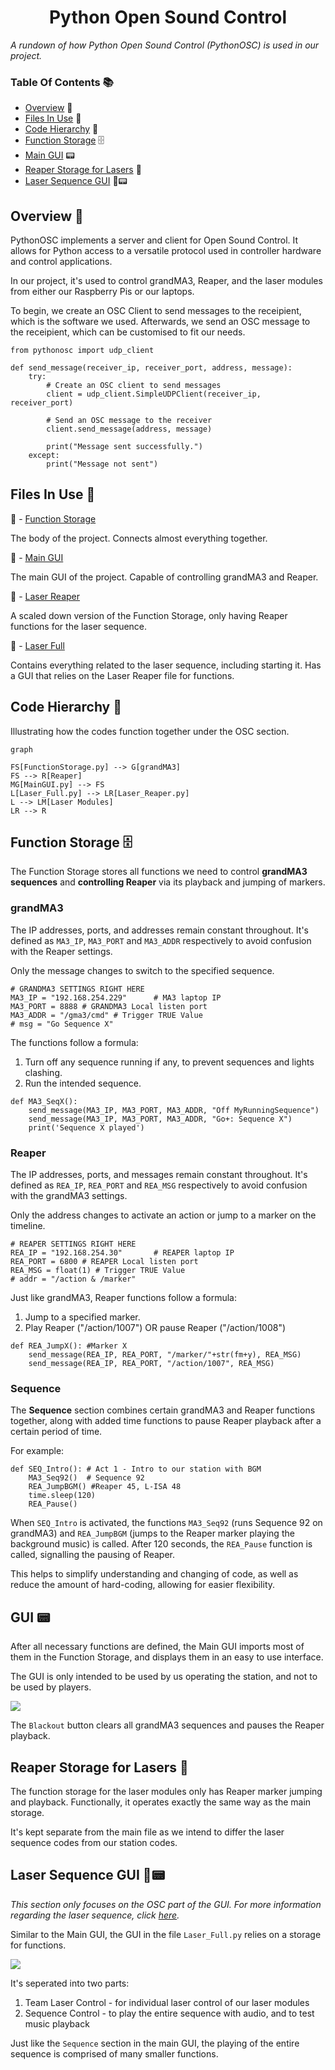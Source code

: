 <h1 align="center">
Python Open Sound Control
</h1>

<p align="center">

 <i align="center">A rundown of how Python Open Sound Control (PythonOSC) is used in our project. </i>
</p>

### Table Of Contents 📚

- [Overview](#overview) 📃
- [Files In Use](#files-in-use) 📂
- [Code Hierarchy](#hierarchy) 👑
- [Function Storage](#function-storage) 🗄️
- [Main GUI](#gui) 📟
- [Reaper Storage for Lasers](#laser-reaper) 🔴
- [Laser Sequence GUI](#laser-gui) 🔴📟

## <a id="overview"> Overview 📃</a>

PythonOSC implements a server and client for Open Sound Control. It allows for Python access to a versatile protocol used in controller hardware and control applications.

In our project, it's used to control grandMA3, Reaper, and the laser modules from either our Raspberry Pis or our laptops.

To begin, we create an OSC Client to send messages to the receipient, which is the software we used. Afterwards, we send an OSC message to the receipient, which can be customised to fit our needs.

```
from pythonosc import udp_client

def send_message(receiver_ip, receiver_port, address, message):
	try:
		# Create an OSC client to send messages
		client = udp_client.SimpleUDPClient(receiver_ip, receiver_port)

		# Send an OSC message to the receiver
		client.send_message(address, message)

		print("Message sent successfully.")
	except:
		print("Message not sent")
```

## <a id="files-in-use"> Files In Use 📂</a>

📄 - [Function Storage](https://github.com/uselesskcid/EGL314-Project-S.O.N.I.C-Team-C-POC/tree/main/MVP/OSC/MVP_FunctionStorage.py)

The body of the project. Connects almost everything together.

📄 - [Main GUI](https://github.com/uselesskcid/EGL314-Project-S.O.N.I.C-Team-C-POC/tree/main/MVP/OSC/MVP_MainGUI.py)

The main GUI of the project. Capable of controlling grandMA3 and Reaper.

📄 - [Laser Reaper](https://github.com/uselesskcid/EGL314-Project-S.O.N.I.C-Team-C-POC/blob/main/MVP/Laser%20Sequence/MVP_Laser_Reaper.py)

A scaled down version of the Function Storage, only having Reaper functions for the laser sequence.

📄 - [Laser Full](https://github.com/uselesskcid/EGL314-Project-S.O.N.I.C-Team-C-POC/blob/main/MVP/Laser%20Sequence/MVP_Laser_Full.py)

Contains everything related to the laser sequence, including starting it. Has a GUI that relies on the Laser Reaper file for functions.


## <a id="hierarchy"> Code Hierarchy 👑</a>
Illustrating how the codes function together under the OSC section.

```mermaid
graph

FS[FunctionStorage.py] --> G[grandMA3]
FS --> R[Reaper]
MG[MainGUI.py] --> FS
L[Laser_Full.py] --> LR[Laser_Reaper.py]
L --> LM[Laser Modules]
LR --> R
```

## <a id="function-storage"> Function Storage 🗄️</a>

The Function Storage stores all functions we need to control <b>grandMA3 sequences</b> and <b>controlling Reaper</b> via its playback and jumping of markers.

### grandMA3

The IP addresses, ports, and addresses remain constant throughout. It's defined as `MA3_IP`, `MA3_PORT` and `MA3_ADDR` respectively to avoid confusion with the Reaper settings.

Only the message changes to switch to the specified sequence.

```
# GRANDMA3 SETTINGS RIGHT HERE
MA3_IP = "192.168.254.229"		# MA3 laptop IP
MA3_PORT = 8888 # GRANDMA3 Local listen port
MA3_ADDR = "/gma3/cmd" # Trigger TRUE Value
# msg = "Go Sequence X"
```

The functions follow a formula:
1) Turn off any sequence running if any, to prevent sequences and lights clashing.
2) Run the intended sequence.

```
def MA3_SeqX():
	send_message(MA3_IP, MA3_PORT, MA3_ADDR, "Off MyRunningSequence")
	send_message(MA3_IP, MA3_PORT, MA3_ADDR, "Go+: Sequence X")
	print('Sequence X played')
```

### Reaper

The IP addresses, ports, and messages remain constant throughout. It's defined as `REA_IP`, `REA_PORT` and `REA_MSG` respectively to avoid confusion with the grandMA3 settings.

Only the address changes to activate an action or jump to a marker on the timeline.

```
# REAPER SETTINGS RIGHT HERE
REA_IP = "192.168.254.30"		# REAPER laptop IP
REA_PORT = 6800 # REAPER Local listen port
REA_MSG = float(1) # Trigger TRUE Value
# addr = "/action & /marker"
```

Just like grandMA3, Reaper functions follow a formula:
1) Jump to a specified marker.
2) Play Reaper ("/action/1007") OR pause Reaper ("/action/1008")

```
def REA_JumpX(): #Marker X
	send_message(REA_IP, REA_PORT, "/marker/"+str(fm+y), REA_MSG)
	send_message(REA_IP, REA_PORT, "/action/1007", REA_MSG)
```

### Sequence

The <b>Sequence</b> section combines certain grandMA3 and Reaper functions together, along with added time functions to pause Reaper playback after a certain period of time.

For example:

```
def SEQ_Intro(): # Act 1 - Intro to our station with BGM
	MA3_Seq92()  # Sequence 92
	REA_JumpBGM() #Reaper 45, L-ISA 48
	time.sleep(120)
	REA_Pause()
```

When `SEQ_Intro` is activated, the functions `MA3_Seq92` (runs Sequence 92 on grandMA3) and `REA_JumpBGM` (jumps to the Reaper marker playing the background music) is called. After 120 seconds, the `REA_Pause` function is called, signalling the pausing of Reaper.

This helps to simplify understanding and changing of code, as well as reduce the amount of hard-coding, allowing for easier flexibility.

## <a id="gui"> GUI 📟</a>

After all necessary functions are defined, the Main GUI imports most of them in the Function Storage, and displays them in an easy to use interface.

The GUI is only intended to be used by us operating the station, and not to be used by players.

![](osc_assets/maingui.png)

The `Blackout` button clears all grandMA3 sequences and pauses the Reaper playback.

## <a id="laser-reaper"> Reaper Storage for Lasers 🔴</a>

The function storage for the laser modules only has Reaper marker jumping and playback. Functionally, it operates exactly the same way as the main storage.

It's kept separate from the main file as we intend to differ the laser sequence codes from our station codes.

## <a id="laser-gui"> Laser Sequence GUI 🔴📟</a>

<i>This section only focuses on the OSC part of the GUI. For more information regarding the laser sequence, click [here](https://github.com/uselesskcid/EGL314-Project-S.O.N.I.C-Team-C-POC/tree/main/MVP/Laser%20Sequence/Laser.md).</i>

Similar to the Main GUI, the GUI in the file `Laser_Full.py` relies on a storage for functions.

![](osc_assets/lasergui.png)

It's seperated into two parts:
1) Team Laser Control - for individual laser control of our laser modules
2) Sequence Control - to play the entire sequence with audio, and to test music playback

Just like the `Sequence` section in the main GUI, the playing of the entire sequence is comprised of many smaller functions.